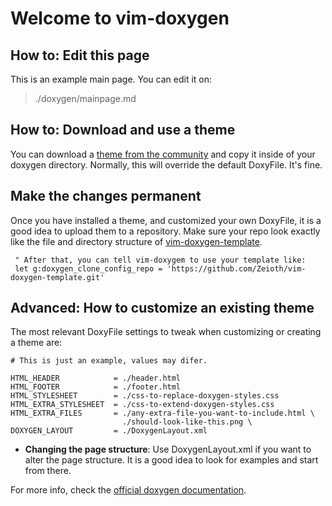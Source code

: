 # Welcome to vim-doxygen

## How to: Edit this page

This is an example main page. You can edit it on:

> ./doxygen/mainpage.md

## How to: Download and use a theme


You can download a
[theme from the community](https://github.com/topics/doxygen-theme) and copy
it inside of your doxygen directory. Normally, this will override the default
DoxyFile. It's fine.

## Make the changes permanent
Once you have installed a theme, and customized your own DoxyFile, it is a
good idea to upload them to a repository. Make sure your repo look exactly
like the file and directory structure of
[vim-doxygen-template](https://github.com/Zeioth/vim-doxygen-template).

```
 " After that, you can tell vim-doxygem to use your template like:
 let g:doxygen_clone_config_repo = 'https://github.com/Zeioth/vim-doxygen-template.git'
```

## Advanced: How to customize an existing theme
The most relevant DoxyFile settings to tweak when customizing or
creating a theme are:

```
# This is just an example, values may difer.

HTML_HEADER            = ./header.html
HTML_FOOTER            = ./footer.html
HTML_STYLESHEET        = ./css-to-replace-doxygen-styles.css
HTML_EXTRA_STYLESHEET  = ./css-to-extend-doxygen-styles.css
HTML_EXTRA_FILES       = ./any-extra-file-you-want-to-include.html \
                         ./should-look-like-this.png \
DOXYGEN_LAYOUT         = ./DoxygenLayout.xml
```

* **Changing the page structure**: Use
DoxygenLayout.xml if you want to alter the page
structure. It is a good idea to look for examples and start from there.

For more info, check the [official doxygen documentation](https://doxygen.nl/manual/customize.html).
